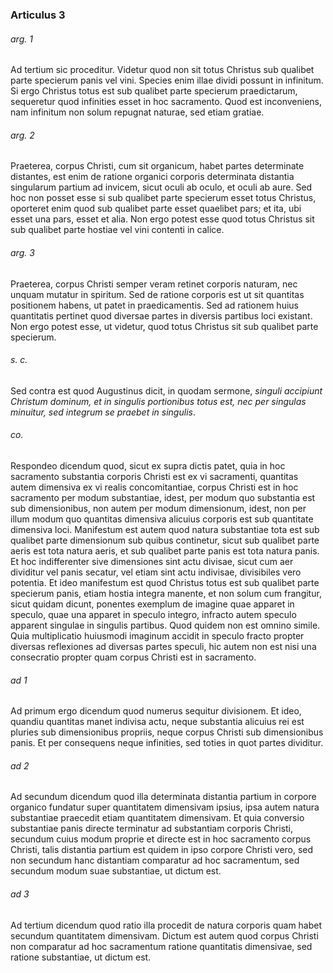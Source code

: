 ### Articulus 3

###### arg. 1
Ad tertium sic proceditur. Videtur quod non sit totus Christus sub qualibet parte specierum panis vel vini. Species enim illae dividi possunt in infinitum. Si ergo Christus totus est sub qualibet parte specierum praedictarum, sequeretur quod infinities esset in hoc sacramento. Quod est inconveniens, nam infinitum non solum repugnat naturae, sed etiam gratiae.

###### arg. 2
Praeterea, corpus Christi, cum sit organicum, habet partes determinate distantes, est enim de ratione organici corporis determinata distantia singularum partium ad invicem, sicut oculi ab oculo, et oculi ab aure. Sed hoc non posset esse si sub qualibet parte specierum esset totus Christus, oporteret enim quod sub qualibet parte esset quaelibet pars; et ita, ubi esset una pars, esset et alia. Non ergo potest esse quod totus Christus sit sub qualibet parte hostiae vel vini contenti in calice.

###### arg. 3
Praeterea, corpus Christi semper veram retinet corporis naturam, nec unquam mutatur in spiritum. Sed de ratione corporis est ut sit quantitas positionem habens, ut patet in praedicamentis. Sed ad rationem huius quantitatis pertinet quod diversae partes in diversis partibus loci existant. Non ergo potest esse, ut videtur, quod totus Christus sit sub qualibet parte specierum.

###### s. c.
Sed contra est quod Augustinus dicit, in quodam sermone, *singuli accipiunt Christum dominum, et in singulis portionibus totus est, nec per singulas minuitur, sed integrum se praebet in singulis*.

###### co.
Respondeo dicendum quod, sicut ex supra dictis patet, quia in hoc sacramento substantia corporis Christi est ex vi sacramenti, quantitas autem dimensiva ex vi realis concomitantiae, corpus Christi est in hoc sacramento per modum substantiae, idest, per modum quo substantia est sub dimensionibus, non autem per modum dimensionum, idest, non per illum modum quo quantitas dimensiva alicuius corporis est sub quantitate dimensiva loci. Manifestum est autem quod natura substantiae tota est sub qualibet parte dimensionum sub quibus continetur, sicut sub qualibet parte aeris est tota natura aeris, et sub qualibet parte panis est tota natura panis. Et hoc indifferenter sive dimensiones sint actu divisae, sicut cum aer dividitur vel panis secatur, vel etiam sint actu indivisae, divisibiles vero potentia. Et ideo manifestum est quod Christus totus est sub qualibet parte specierum panis, etiam hostia integra manente, et non solum cum frangitur, sicut quidam dicunt, ponentes exemplum de imagine quae apparet in speculo, quae una apparet in speculo integro, infracto autem speculo apparent singulae in singulis partibus. Quod quidem non est omnino simile. Quia multiplicatio huiusmodi imaginum accidit in speculo fracto propter diversas reflexiones ad diversas partes speculi, hic autem non est nisi una consecratio propter quam corpus Christi est in sacramento.

###### ad 1
Ad primum ergo dicendum quod numerus sequitur divisionem. Et ideo, quandiu quantitas manet indivisa actu, neque substantia alicuius rei est pluries sub dimensionibus propriis, neque corpus Christi sub dimensionibus panis. Et per consequens neque infinities, sed toties in quot partes dividitur.

###### ad 2
Ad secundum dicendum quod illa determinata distantia partium in corpore organico fundatur super quantitatem dimensivam ipsius, ipsa autem natura substantiae praecedit etiam quantitatem dimensivam. Et quia conversio substantiae panis directe terminatur ad substantiam corporis Christi, secundum cuius modum proprie et directe est in hoc sacramento corpus Christi, talis distantia partium est quidem in ipso corpore Christi vero, sed non secundum hanc distantiam comparatur ad hoc sacramentum, sed secundum modum suae substantiae, ut dictum est.

###### ad 3
Ad tertium dicendum quod ratio illa procedit de natura corporis quam habet secundum quantitatem dimensivam. Dictum est autem quod corpus Christi non comparatur ad hoc sacramentum ratione quantitatis dimensivae, sed ratione substantiae, ut dictum est.

